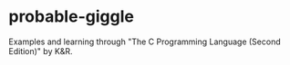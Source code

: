 # probable-giggle
Examples and learning through "The C Programming Language (Second Edition)" by K&amp;R.
